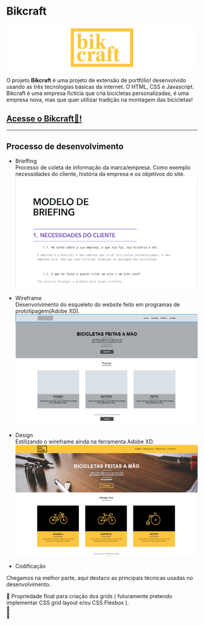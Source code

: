 # Bikcraft
![Bikcraft](Planejamento/readmeImgs/Untitled.png)


O projeto **Bikcraft** é uma projeto de extensão de portfólio! desenvolvido usando as três tecnologias básicas da internet. O HTML, CSS e Javascript. Bikcraft é uma empresa fictícia que cria bicicletas personalizadas, é uma empresa nova, mas que quer utilizar tradição na montagem das bicicletas!

## [Acesse o Bikcraft🚴!](https://bikcraft-three.vercel.app/)


***
## Processo de desenvolvimento

- Brieffing  
Processo de coleta de informação da marca/empresa. Como exemplo necessidades do cliente, história da empresa e os objetivos do site.  
![Brieffing](Planejamento/readmeImgs/brieffingimage.png)

- Wireframe  
Desenvolvimento do esqueleto do website feito em programas de prototipagem(Adobe XD).  
![Wireframe](Planejamento/readmeImgs/wireframe.png)

- Design  
Estilizando o wireframe ainda na ferramenta Adobe XD.  
![Design](Planejamento/readmeImgs/design.png)

- Codificação  

Chegamos na melhor parte, aqui destaco as principais técnicas usadas no desenvolvimento.  

  💠 Propriedade float para criação dos grids ( futuramente pretendo implementar CSS grid layout e/ou CSS Flexbox ).  
  💠  
  💠  